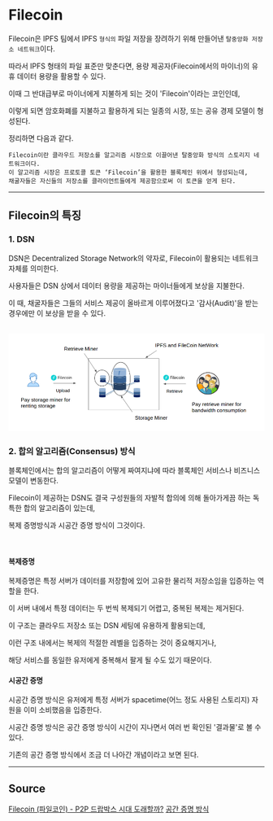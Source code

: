 # Filecoin 

Filecoin은 IPFS 팀에서 IPFS `형식의` 파일 저장을 장려하기 위해 만들어낸 `탈중앙화 저장소 네트워크`이다.

따라서 IPFS 형태의 파일 표준만 맞춘다면, 용량 제공자(Filecoin에서의 마이너)의 유휴 데이터 용량을 활용할 수 있다.

이때 그 반대급부로 마이너에게 지불하게 되는 것이 'Filecoin'이라는 코인인데, 

이렇게 되면 암호화폐를 지불하고 활용하게 되는 일종의 시장, 또는 공유 경제 모델이 형성된다.

정리하면 다음과 같다.

```
Filecoin이란 클라우드 저장소를 알고리즘 시장으로 이끌어낸 탈중앙화 방식의 스토리지 네트워크이다. 
이 알고리즘 시장은 프로토콜 토큰 ‘Filecoin’을 활용한 블록체인 위에서 형성되는데, 
채굴자들은 자신들의 저장소를 클라이언트들에게 제공함으로써 이 토큰을 얻게 된다.
```

---

## Filecoin의 특징


### 1. DSN

DSN은 Decentralized Storage Network의 약자로, Filecoin이 활용되는 네트워크 자체를 의미한다.

사용자들은 DSN 상에서 데이터 용량을 제공하는 마이너들에게 보상을 지불한다. 

이 때, 채굴자들은 그들의 서비스 제공이 올바르게 이루어졌다고 '감사(Audit)'을 받는 경우에만 이 보상을 받을 수 있다. 

<br />

<img src="asset/filecoin DSN.png" />

<br />

### 2. 합의 알고리즘(Consensus) 방식

블록체인에서는 합의 알고리즘이 어떻게 짜여지냐에 따라 블록체인 서비스나 비즈니스 모델이 변동한다.

Filecoin이 제공하는 DSN도 결국 구성원들의 자발적 합의에 의해 돌아가게끔 하는 독특한 합의 알고리즘이 있는데,

복제 증명방식과 시공간 증명 방식이 그것이다.

<br />

#### 복제증명

복제증명은 특정 서버가 데이터를 저장함에 있어 고유한 물리적 저장소임을 입증하는 역할을 한다. 

이 서버 내에서 특정 데이터는 두 번씩 복제되기 어렵고, 중복된 복제는 제거된다. 

이 구조는 클라우드 저장소 또는 DSN 세팅에 유용하게 활용되는데, 

이런 구조 내에서는 복제의 적절한 레벨을 입증하는 것이 중요해지거나, 

해당 서비스를 동일한 유저에게 중복해서 팔게 될 수도 있기 때문이다. 

#### 시공간 증명

시공간 증명 방식은 유저에게 특정 서버가 spacetime(어느 정도 사용된 스토리지) 자원을 이미 소비했음을 입증한다. 

시공간 증명 방식은 공간 증명 방식이 시간이 지나면서 여러 번 확인된 '결과물'로 볼 수 있다. 

기존의 공간 증명 방식에서 조금 더 나아간 개념이라고 보면 된다. 

---

## Source 

[Filecoin (파일코인) - P2P 드랍박스 시대 도래할까?](https://steemit.com/kr/@kblock/3-filecoin-p2p)
[공간 증명 방식](https://en.wikipedia.org/wiki/Proof-of-space)

